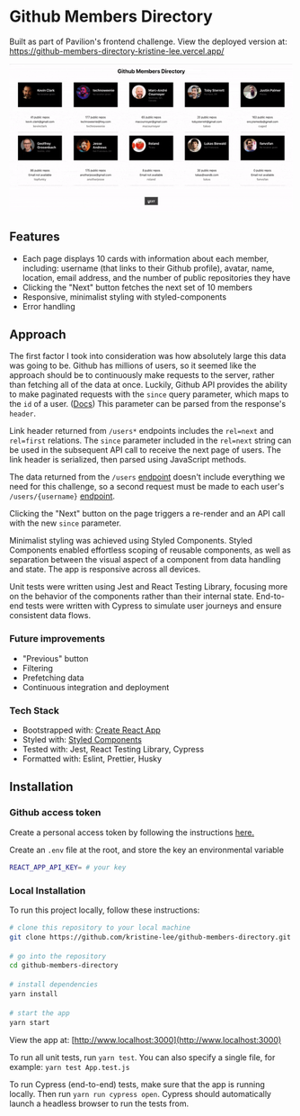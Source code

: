 # Github Members Directory

Built as part of Pavilion's frontend challenge. View the deployed version at: https://github-members-directory-kristine-lee.vercel.app/

![Demo](https://github.com/kristine-lee/github-members-directory/blob/4266a54f07c38d9e2c70b4ec5a33004a982948b6/.github/github%20members%20directory%20demo.gif)


## Features

- Each page displays 10 cards with information about each member, including: username (that links to their Github profile), avatar, name, location, email address, and the number of public repositories they have
- Clicking the "Next" button fetches the next set of 10 members
- Responsive, minimalist styling with styled-components
- Error handling


## Approach

The first factor I took into consideration was how absolutely large this data was going to be. Github has millions of users, so it seemed like the approach should be to continuously make requests to the server, rather than fetching all of the data at once. Luckily, Github API provides the ability to make paginated requests with the `since` query parameter, which maps to the `id` of a user. ([Docs](https://docs.github.com/en/rest/guides/using-pagination-in-the-rest-api?apiVersion=2022-11-28#using-link-headers)) This parameter can be parsed from the response's `header`.

Link header returned from `/users*` endpoints includes the `rel=next` and `rel=first` relations. The `since` parameter included in the `rel=next` string can be used in the subsequent API call to receive the next page of users. The link header is serialized, then parsed using JavaScript methods.

The data returned from the `/users` [endpoint](https://docs.github.com/en/rest/users/users?apiVersion=2022-11-28#list-users) doesn't include everything we need for this challenge, so a second request must be made to each user's `/users/{username}` [endpoint](https://docs.github.com/en/rest/users/users?apiVersion=2022-11-28#get-a-user).

Clicking the "Next" button on the page triggers a re-render and an API call with the new `since` parameter.

Minimalist styling was achieved using Styled Components. Styled Components enabled effortless scoping of reusable components, as well as separation between the visual aspect of a component from data handling and state. The app is responsive across all devices.

Unit tests were written using Jest and React Testing Library, focusing more on the behavior of the components rather than their internal state. End-to-end tests were written with Cypress to simulate user journeys and ensure consistent data flows.

### Future improvements

- "Previous" button
- Filtering
- Prefetching data
- Continuous integration and deployment

### Tech Stack

- Bootstrapped with: [Create React App](https://create-react-app.dev)
- Styled with: [Styled Components](https://styled-components.com/)
- Tested with: Jest, React Testing Library, Cypress
- Formatted with: Eslint, Prettier, Husky


## Installation

### Github access token

Create a personal access token by following the instructions [here.](https://docs.github.com/en/authentication/keeping-your-account-and-data-secure/creating-a-personal-access-token)

Create an `.env` file at the root, and store the key an environmental variable
```bash
REACT_APP_API_KEY= # your key
```

### Local Installation
To run this project locally, follow these instructions:

```bash
# clone this repository to your local machine
git clone https://github.com/kristine-lee/github-members-directory.git

# go into the repository
cd github-members-directory

# install dependencies
yarn install

# start the app
yarn start
```
View the app at: [http://www.localhost:3000](http://www.localhost:3000)

To run all unit tests, run `yarn test`. You can also specify a single file, for example: `yarn test App.test.js`

To run Cypress (end-to-end) tests, make sure that the app is running locally. Then run `yarn run cypress open`. Cypress should automatically launch a headless browser to run the tests from.
